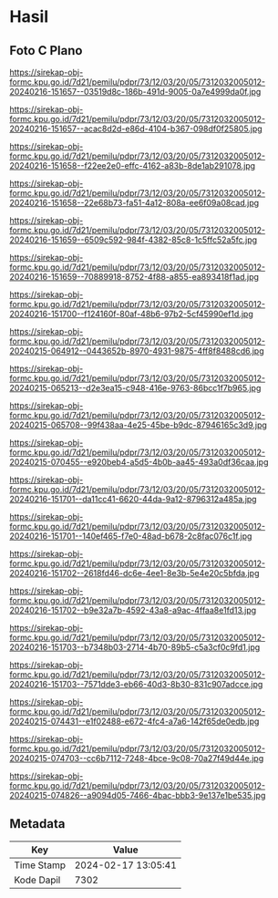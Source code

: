 # Hasil

## Foto C Plano

https://sirekap-obj-formc.kpu.go.id/7d21/pemilu/pdpr/73/12/03/20/05/7312032005012-20240216-151657--03519d8c-186b-491d-9005-0a7e4999da0f.jpg

https://sirekap-obj-formc.kpu.go.id/7d21/pemilu/pdpr/73/12/03/20/05/7312032005012-20240216-151657--acac8d2d-e86d-4104-b367-098df0f25805.jpg

https://sirekap-obj-formc.kpu.go.id/7d21/pemilu/pdpr/73/12/03/20/05/7312032005012-20240216-151658--f22ee2e0-effc-4162-a83b-8de1ab291078.jpg

https://sirekap-obj-formc.kpu.go.id/7d21/pemilu/pdpr/73/12/03/20/05/7312032005012-20240216-151658--22e68b73-fa51-4a12-808a-ee6f09a08cad.jpg

https://sirekap-obj-formc.kpu.go.id/7d21/pemilu/pdpr/73/12/03/20/05/7312032005012-20240216-151659--6509c592-984f-4382-85c8-1c5ffc52a5fc.jpg

https://sirekap-obj-formc.kpu.go.id/7d21/pemilu/pdpr/73/12/03/20/05/7312032005012-20240216-151659--70889918-8752-4f88-a855-ea893418f1ad.jpg

https://sirekap-obj-formc.kpu.go.id/7d21/pemilu/pdpr/73/12/03/20/05/7312032005012-20240216-151700--f124160f-80af-48b6-97b2-5cf45990ef1d.jpg

https://sirekap-obj-formc.kpu.go.id/7d21/pemilu/pdpr/73/12/03/20/05/7312032005012-20240215-064912--0443652b-8970-4931-9875-4ff8f8488cd6.jpg

https://sirekap-obj-formc.kpu.go.id/7d21/pemilu/pdpr/73/12/03/20/05/7312032005012-20240215-065213--d2e3ea15-c948-416e-9763-86bcc1f7b965.jpg

https://sirekap-obj-formc.kpu.go.id/7d21/pemilu/pdpr/73/12/03/20/05/7312032005012-20240215-065708--99f438aa-4e25-45be-b9dc-87946165c3d9.jpg

https://sirekap-obj-formc.kpu.go.id/7d21/pemilu/pdpr/73/12/03/20/05/7312032005012-20240215-070455--e920beb4-a5d5-4b0b-aa45-493a0df36caa.jpg

https://sirekap-obj-formc.kpu.go.id/7d21/pemilu/pdpr/73/12/03/20/05/7312032005012-20240216-151701--da11cc41-6620-44da-9a12-8796312a485a.jpg

https://sirekap-obj-formc.kpu.go.id/7d21/pemilu/pdpr/73/12/03/20/05/7312032005012-20240216-151701--140ef465-f7e0-48ad-b678-2c8fac076c1f.jpg

https://sirekap-obj-formc.kpu.go.id/7d21/pemilu/pdpr/73/12/03/20/05/7312032005012-20240216-151702--2618fd46-dc6e-4ee1-8e3b-5e4e20c5bfda.jpg

https://sirekap-obj-formc.kpu.go.id/7d21/pemilu/pdpr/73/12/03/20/05/7312032005012-20240216-151702--b9e32a7b-4592-43a8-a9ac-4ffaa8e1fd13.jpg

https://sirekap-obj-formc.kpu.go.id/7d21/pemilu/pdpr/73/12/03/20/05/7312032005012-20240216-151703--b7348b03-2714-4b70-89b5-c5a3cf0c9fd1.jpg

https://sirekap-obj-formc.kpu.go.id/7d21/pemilu/pdpr/73/12/03/20/05/7312032005012-20240216-151703--7571dde3-eb66-40d3-8b30-831c907adcce.jpg

https://sirekap-obj-formc.kpu.go.id/7d21/pemilu/pdpr/73/12/03/20/05/7312032005012-20240215-074431--e1f02488-e672-4fc4-a7a6-142f65de0edb.jpg

https://sirekap-obj-formc.kpu.go.id/7d21/pemilu/pdpr/73/12/03/20/05/7312032005012-20240215-074703--cc6b7112-7248-4bce-9c08-70a27f49d44e.jpg

https://sirekap-obj-formc.kpu.go.id/7d21/pemilu/pdpr/73/12/03/20/05/7312032005012-20240215-074826--a9094d05-7466-4bac-bbb3-9e137e1be535.jpg


## Metadata

| Key        | Value               |
| ---------- | ------------------- |
| Time Stamp | 2024-02-17 13:05:41 |
| Kode Dapil | 7302                |



